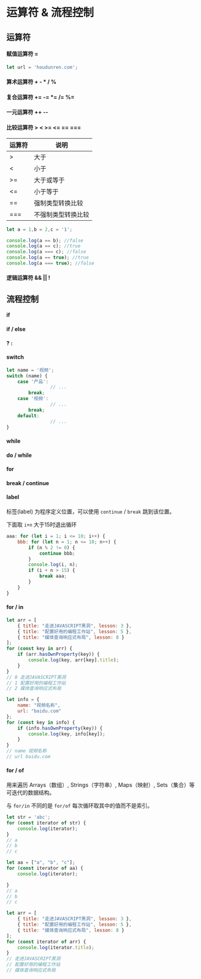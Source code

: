 # 运算符 & 流程控制



## 运算符

#### 赋值运算符 =

```js
let url = 'houdunren.com';
```



#### 算术运算符 + - * / %



#### 复合运算符 += -= *= /= %=



#### 一元运算符 ++ --



#### 比较运算符 > < >= <= == ===

| 运算符 | 说明               |
| ------ | ------------------ |
| >      | 大于               |
| <      | 小于               |
| >=     | 大于或等于         |
| <=     | 小于等于           |
| ==     | 强制类型转换比较   |
| ===    | 不强制类型转换比较 |

```js
let a = 1,b = 2,c = '1';

console.log(a == b); //false
console.log(a == c); //true
console.log(a === c); //false
console.log(a == true); //true
console.log(a === true); //false
```



#### 逻辑运算符 && || !



## 流程控制

#### if 



#### if / else 



#### ? : 



#### switch

```js
let name = '视频';
switch (name) {
    case '产品':
				// ...
        break;
    case '视频':
				// ...
        break;
    default:
				// ...
}
```



#### while



#### do / while



#### for



#### break / continue



#### label 

标签(label) 为程序定义位置，可以使用 `continue` / `break` 跳到该位置。

下面取 `i+n` 大于15时退出循环

```js
aaa: for (let i = 1; i <= 10; i++) {
    bbb: for (let n = 1; n <= 10; n++) {
        if (n % 2 != 0) {
            continue bbb;
        }
        console.log(i, n);
        if (i + n > 15) {
            break aaa;
        }
    }
}
```



#### for / in

```js
let arr = [
    { title: "走进JAVASCRIPT黑洞", lesson: 3 },
    { title: "配置好用的编程工作站", lesson: 5 },
    { title: "媒体查询响应式布局", lesson: 8 }
];
for (const key in arr) {
    if (arr.hasOwnProperty(key)) {
        console.log(key, arr[key].title);
    }
}
// 0 走进JAVASCRIPT黑洞
// 1 配置好用的编程工作站
// 2 媒体查询响应式布局

let info = {
    name: "视频名称",
    url: "baidu.com"
};
for (const key in info) {
    if (info.hasOwnProperty(key)) {
        console.log(key, info[key]);
    }
}
// name 视频名称
// url baidu.com
```



#### for / of 

用来遍历 Arrays（数组）, Strings（字符串）, Maps（映射）, Sets（集合）等可迭代的数据结构。

与 `for/in` 不同的是 `for/of` 每次循环取其中的值而不是索引。

```js
let str = 'abc';
for (const iterator of str) {
    console.log(iterator);
}
// a
// b
// c

let aa = ["a", "b", "c"];
for (const iterator of aa) {
    console.log(iterator);

}
// a
// b
// c

let arr = [
    { title: "走进JAVASCRIPT黑洞", lesson: 3 },
    { title: "配置好用的编程工作站", lesson: 5 },
    { title: "媒体查询响应式布局", lesson: 8 }
];
for (const iterator of arr) {
    console.log(iterator.title);
}
// 走进JAVASCRIPT黑洞
// 配置好用的编程工作站
// 媒体查询响应式布局
```



















